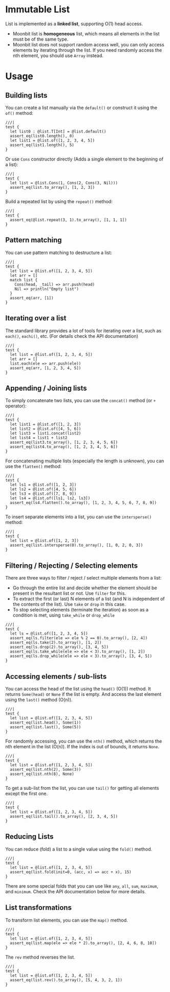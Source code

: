# Immutable List

List is implemented as a **linked list**, supporting O(1) head access.
- Moonbit list is **homogeneous** list, which means all elements in the list must be of the same type.
- Moonbit list does not support random access well, you can only access elements by iterating through the list. If you need randomly access the nth element, you should use `Array` instead.

# Usage

## Building lists 

You can create a list manually via the `default()` or construct it using the `of()` method: 
```moonbit
///|
test {
  let list0 : @list.T[Int] = @list.default()
  assert_eq(list0.length(), 0)
  let list1 = @list.of([1, 2, 3, 4, 5])
  assert_eq(list1.length(), 5)
}
```

Or use `Cons` constructor directly (Adds a single element to the beginning of a list):
```moonbit
///|
test {
  let list = @list.Cons(1, Cons(2, Cons(3, Nil)))
  assert_eq(list.to_array(), [1, 2, 3])
}
```

Build a repeated list by using the `repeat()` method:
```moonbit
///|
test {
  assert_eq(@list.repeat(3, 1).to_array(), [1, 1, 1])
}
```

## Pattern matching
You can use pattern matching to destructure a list:
```moonbit
///|
test {
  let list = @list.of([1, 2, 3, 4, 5])
  let arr = []
  match list {
    Cons(head, _tail) => arr.push(head)
    Nil => println("Empty list")
  }
  assert_eq(arr, [1])
}
```

## Iterating over a list
The standard library provides a lot of tools for iterating over a list, such as `each()`, `eachi()`, etc. (For details check the API documentation)
```moonbit
///|
test {
  let list = @list.of([1, 2, 3, 4, 5])
  let arr = []
  list.each(ele => arr.push(ele))
  assert_eq(arr, [1, 2, 3, 4, 5])
}
```

## Appending / Joining lists
To simply concatenate two lists, you can use the `concat()` method (or `+` operator):
```moonbit
///|
test {
  let list1 = @list.of([1, 2, 3])
  let list2 = @list.of([4, 5, 6])
  let list3 = list1.concat(list2)
  let list4 = list1 + list2
  assert_eq(list3.to_array(), [1, 2, 3, 4, 5, 6])
  assert_eq(list4.to_array(), [1, 2, 3, 4, 5, 6])
}
```

For concatenating multiple lists (especially the length is unknown), you can use the `flatten()` method:
```moonbit
///|
test {
  let ls1 = @list.of([1, 2, 3])
  let ls2 = @list.of([4, 5, 6])
  let ls3 = @list.of([7, 8, 9])
  let ls4 = @list.of([ls1, ls2, ls3])
  assert_eq(ls4.flatten().to_array(), [1, 2, 3, 4, 5, 6, 7, 8, 9])
}
```

To insert separate elements into a list, you can use the `intersperse()` method:

```moonbit
///|
test {
  let list = @list.of([1, 2, 3])
  assert_eq(list.intersperse(0).to_array(), [1, 0, 2, 0, 3])
}
```

## Filtering / Rejecting / Selecting elements
There are three ways to filter / reject / select multiple elements from a list:
- Go through the entire list and decide whether the element should be present in the resultant list or not. Use `filter` for this.
- To extract the first (or last) N elements of a list (and N is independent of the contents of the list). Use `take` or `drop` in this case.
- To stop selecting elements (terminate the iteration) as soon as a condition is met, using `take_while` or `drop_while`

```moonbit
///|
test {
  let ls = @list.of([1, 2, 3, 4, 5])
  assert_eq(ls.filter(ele => ele % 2 == 0).to_array(), [2, 4])
  assert_eq(ls.take(2).to_array(), [1, 2])
  assert_eq(ls.drop(2).to_array(), [3, 4, 5])
  assert_eq(ls.take_while(ele => ele < 3).to_array(), [1, 2])
  assert_eq(ls.drop_while(ele => ele < 3).to_array(), [3, 4, 5])
}
```

## Accessing elements / sub-lists
You can access the head of the list using the `head()` (O(1)) method. It returns `Some(head)` or `None` if the list is empty.
And access the last element using the `last()` method (O(n)). 

```moonbit
///|
test {
  let list = @list.of([1, 2, 3, 4, 5])
  assert_eq(list.head(), Some(1))
  assert_eq(list.last(), Some(5))
}
```

For randomly accessing, you can use the `nth()` method, which returns the nth element in the list (O(n)). 
If the index is out of bounds, it returns `None`.
```moonbit
///|
test {
  let list = @list.of([1, 2, 3, 4, 5])
  assert_eq(list.nth(2), Some(3))
  assert_eq(list.nth(8), None)
}
```

To get a sub-list from the list, you can use `tail()` for getting all elements except the first one.
```moonbit
///|
test {
  let list = @list.of([1, 2, 3, 4, 5])
  assert_eq(list.tail().to_array(), [2, 3, 4, 5])
}
```

## Reducing Lists
You can reduce (fold) a list to a single value using the `fold()` method.
```moonbit
///|
test {
  let list = @list.of([1, 2, 3, 4, 5])
  assert_eq(list.fold(init=0, (acc, x) => acc + x), 15)
}
```

There are some special folds that you can use like `any`, `all`, `sum`, `maximum`, and `minimum`. Check the API documentation below for more details.

## List transformations
To transform list elements, you can use the `map()` method.
```moonbit
///|
test {
  let list = @list.of([1, 2, 3, 4, 5])
  assert_eq(list.map(ele => ele * 2).to_array(), [2, 4, 6, 8, 10])
}
```

The `rev` method reverses the list.
```moonbit
///|
test {
  let list = @list.of([1, 2, 3, 4, 5])
  assert_eq(list.rev().to_array(), [5, 4, 3, 2, 1])
}
```
